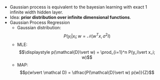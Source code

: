 - Gaussian process is equivalent to the bayesian learning with exact 1 infinite width hidden layer.
- Idea: **prior distribution over infinite dimensional functions**.
- Gaussian Process Regression
	- Gaussian distribution: $$P(y_i\vert x_i; w=\mathcal{N}(w^Tx, \sigma^2 I)$$
	- MLE: $$\displaystyle p(\mathcal{D}\vert w) = \prod_{i=1}^n P(y_i\vert x_i; w)$$
	- MAP: $$p(w\vert \mathcal D) = \dfrac{P(\mathcal{D}\vert w) p(w)}{Z}$$